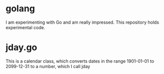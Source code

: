 # golang
I am experimenting with Go and am really impressed.  This repository holds experimental code.

# jday.go
This is a calendar class, which converts dates in the range 1901-01-01 to 2099-12-31 to a number, which I call jday
